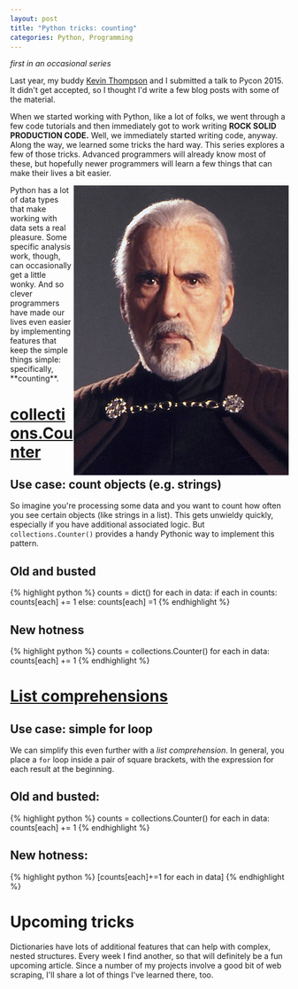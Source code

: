 ```yaml
---
layout: post
title: "Python tricks: counting"
categories: Python, Programming
---
```


_first in an occasional series_

Last year, my buddy [Kevin Thompson](https://twitter.com/bfist) and I submitted a talk to Pycon 2015. It didn't get accepted, so I thought I'd write a few blog posts with some of the material.

When we started working with Python, like a lot of folks, we went through a few code tutorials and then immediately got to work writing **ROCK SOLID PRODUCTION CODE.** Well, we immediately started writing code, anyway. Along the way, we learned some tricks the hard way. This series explores a few of those tricks. Advanced programmers will already know most of these, but hopefully newer programmers will learn a few things that can make their lives a bit easier.

<img src="/assets/images/dooku.jpg" align="right" alt="count dooku also loves to count" />
Python has a lot of data types that make working with data sets a real pleasure. Some specific analysis work, though, can occasionally get a little wonky. And so clever programmers have made our lives even easier by implementing features that keep the simple things simple: specifically, **counting**.

# [collections.Counter](https://docs.python.org/2/library/collections.html#collections.Counter)

## Use case: count objects (e.g. strings)

So imagine you're processing some data and you want to count how often you see certain objects (like strings in a list). This gets unwieldy quickly, especially if you have additional associated logic. But `collections.Counter()` provides a handy Pythonic way to implement this pattern.

## Old and busted

{% highlight python %}
counts = dict()
for each in data:
  if each in counts:
    counts[each] += 1
  else:
    counts[each] =1
{% endhighlight %}

## New hotness

{% highlight python %}
counts = collections.Counter()
for each in data:
  counts[each] += 1
{% endhighlight %}

# [List comprehensions](https://docs.python.org/2/tutorial/datastructures.html#list-comprehensions)

## Use case: simple for loop

We can simplify this even further with a _list comprehension_. In general, you place a `for` loop inside a pair of square brackets, with the expression for each result at the beginning.

## Old and busted:

{% highlight python %}
counts = collections.Counter()
for each in data:
  counts[each] += 1
{% endhighlight %}

## New hotness:

{% highlight python %}
[counts[each]+=1 for each in data]
{% endhighlight %}

# Upcoming tricks

Dictionaries have lots of additional features that can help with complex, nested structures. Every week I find another, so that will definitely be a fun upcoming article. Since a number of my projects involve a good bit of web scraping, I'll share a lot of things I've learned there, too.
